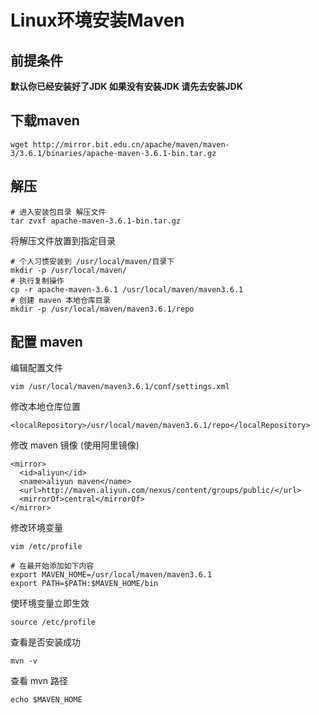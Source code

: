 # Linux环境安装Maven

## 前提条件

**默认你已经安装好了JDK 如果没有安装JDK  请先去安装JDK**

## 下载maven

```
wget http://mirror.bit.edu.cn/apache/maven/maven-3/3.6.1/binaries/apache-maven-3.6.1-bin.tar.gz
```
## 解压
```
# 进入安装包目录 解压文件
tar zvxf apache-maven-3.6.1-bin.tar.gz
```
将解压文件放置到指定目录 
```
# 个人习惯安装到 /usr/local/maven/目录下
mkdir -p /usr/local/maven/
# 执行复制操作
cp -r apache-maven-3.6.1 /usr/local/maven/maven3.6.1
# 创建 maven 本地仓库目录
mkdir -p /usr/local/maven/maven3.6.1/repo
```
## 配置 maven
编辑配置文件
```
vim /usr/local/maven/maven3.6.1/conf/settings.xml
```
修改本地仓库位置

```
<localRepository>/usr/local/maven/maven3.6.1/repo</localRepository>
```

修改 maven 镜像 (使用阿里镜像)

```
<mirror>
  <id>aliyun</id>
  <name>aliyun maven</name>
  <url>http://maven.aliyun.com/nexus/content/groups/public/</url>
  <mirrorOf>central</mirrorOf>
</mirror>
```
修改环境变量 
```
vim /etc/profile

# 在最开始添加如下内容
export MAVEN_HOME=/usr/local/maven/maven3.6.1
export PATH=$PATH:$MAVEN_HOME/bin
```

使环境变量立即生效

```
source /etc/profile
```

查看是否安装成功

```
mvn -v
```

查看 mvn 路径

```
echo $MAVEN_HOME
```

